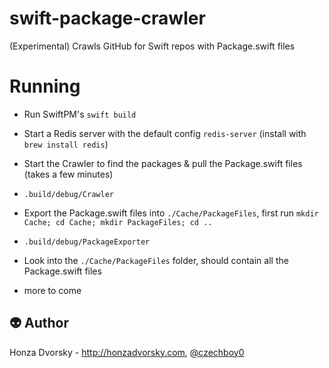 # swift-package-crawler
(Experimental) Crawls GitHub for Swift repos with Package.swift files

# Running

- Run SwiftPM's `swift build`
- Start a Redis server with the default config `redis-server` (install with `brew install redis`)
- Start the Crawler to find the packages & pull the Package.swift files (takes a few minutes)
- `.build/debug/Crawler`
- Export the Package.swift files into `./Cache/PackageFiles`, first run `mkdir Cache; cd Cache; mkdir PackageFiles; cd ..`
- `.build/debug/PackageExporter`
- Look into the `./Cache/PackageFiles` folder, should contain all the Package.swift files

- more to come

:alien: Author
------
Honza Dvorsky - http://honzadvorsky.com, [@czechboy0](http://twitter.com/czechboy0)
